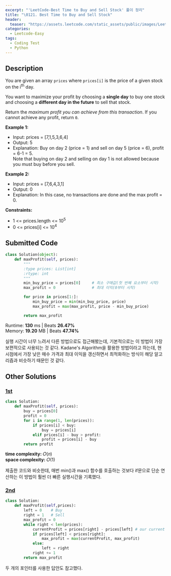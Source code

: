 ```yaml
---
excerpt: "'LeetCode-Best Time to Buy and Sell Stock' 풀이 정리"
title: "\0121. Best Time to Buy and Sell Stock"
header:
  teaser: "https://assets.leetcode.com/static_assets/public/images/LeetCode_Sharing.png"
categories:
  - Leetcode-Easy
tags:
  - Coding Test
  - Python
---
```


## <i class="fa-solid fa-file-lines"></i> Description

You are given an array `prices` where `prices[i]` is the price of a given stock on the i<sup>th</sup> day.

You want to maximize your profit by choosing a **single day** to buy one stock and choosing a **different day in the future** to sell that stock.

Return the *maximum profit you can achieve from this transaction*. If you cannot achieve any profit, return `0`.


**Example 1:**

- Input: prices = [7,1,5,3,6,4]
- Output: 5
- Explanation: Buy on day 2 (price = 1) and sell on day 5 (price = 6), profit = 6-1 = 5.   
Note that buying on day 2 and selling on day 1 is not allowed because you must buy before you sell.

**Example 2:**

- Input: prices = [7,6,4,3,1]
- Output: 0
- Explanation: In this case, no transactions are done and the max profit = 0.

**Constraints:**

- 1 <= prices.length <= 10<sup>5</sup>
- 0 <= prices[i] <= 10<sup>4</sup>

## <i class="fa-solid fa-cloud-arrow-up"></i> Submitted Code

```python
class Solution(object):
    def maxProfit(self, prices):
        """
        :type prices: List[int]
        :rtype: int
        """
        min_buy_price = prices[0]     # 최소 구매값(첫 번째 요소부터 시작)
        max_profit = 0                # 최대 이익(0부터 시작)

        for price in prices[1:]:
            min_buy_price = min(min_buy_price, price)
            max_profit = max(max_profit, price - min_buy_price)

        return max_profit
```
<i class="fa-solid fa-clock"></i> Runtime: **130** ms \| Beats **26.47%**    
<i class="fa-solid fa-memory"></i> Memory: **19.20** MB \| Beats **47.74%**

실행 시간이 너무 느려서 다른 방법으로도 접근해봤는데, 기본적으로는 이 방법이 가장 보편적으로 사용되는 것 같다. Kadane's Algorithm을 활용한 방법이라고 하는데, 현 시점에서 가장 낮은 매수 가격과 최대 이익을 갱신하면서 최적화하는 방식이 해당 알고리즘과 비슷하기 때문인 것 같다.

## <i class="fa-solid fa-flask"></i> Other Solutions

### <a href="https://leetcode.com/problems/best-time-to-buy-and-sell-stock/solutions/4868897/most-optimized-kadane-s-algorithm-java-c-python-rust-javascript/" target="_blank">1st</a>

```python
class Solution:
    def maxProfit(self, prices):
        buy = prices[0]
        profit = 0
        for i in range(1, len(prices)):
            if prices[i] < buy:
                buy = prices[i]
            elif prices[i] - buy > profit:
                profit = prices[i] - buy
        return profit
```
<i class="fa-solid fa-clock"></i> **time complexity:** 𝑂(𝑛)    
<i class="fa-solid fa-memory"></i> **space complexity:** 𝑂(1)           

제출한 코드와 비슷한데, 매번 min()과 max() 함수를 호출하는 것보다 if문으로 단순 연산하는 이 방법이 훨씬 더 빠른 실행시간을 기록했다.

### <a href="" target="_blank">2nd</a>

```python
class Solution:
    def maxProfit(self,prices):
        left = 0    # Buy
        right = 1   # Sell
        max_profit = 0
        while right < len(prices):
            currentProfit = prices[right] - prices[left] # our current Profit
            if prices[left] < prices[right]:
                max_profit = max(currentProfit, max_profit)
            else:
                left = right
            right += 1
        return max_profit
```
두 개의 포인터를 사용한 답안도 참고했다.
